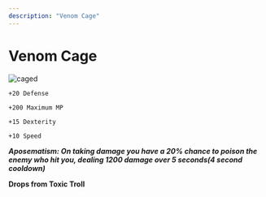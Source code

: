 ```yaml
---
description: "Venom Cage"
---
```


# Venom Cage

![caged](https://vwiki.valorserver.com/api/item/picture/venom%20cage)

    +20 Defense

    +200 Maximum MP

    +15 Dexterity

    +10 Speed

***Aposematism: On taking damage you have a 20% chance to poison the enemy who hit you, dealing 1200 damage over 5 seconds(4 second cooldown)***

**Drops from Toxic Troll** 